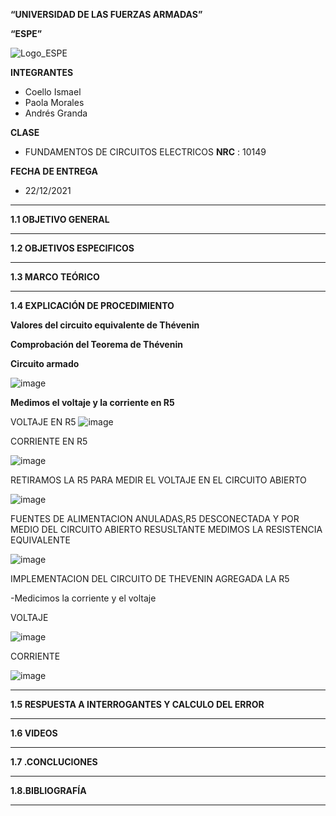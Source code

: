 **“UNIVERSIDAD DE LAS FUERZAS ARMADAS”**

**“ESPE”**

![Logo_ESPE](https://user-images.githubusercontent.com/93800511/140828546-04ee2765-180c-4e68-84cf-8bca73c21c5f.png)

**INTEGRANTES**
* Coello Ismael 
* Paola Morales 
* Andrés Granda
 
**CLASE**
* FUNDAMENTOS DE CIRCUITOS ELECTRICOS **NRC** : 10149

**FECHA DE ENTREGA**
* 22/12/2021
--------------------------------------------------------------------------------------------------------------------------------------------------------------------------------

**1.1 OBJETIVO GENERAL**

--------------------------------------------------------------------------------------------------------------------------------------------------------------------------------

**1.2 OBJETIVOS ESPECIFICOS**

--------------------------------------------------------------------------------------------------------------------------------------------------------------------------------

**1.3 MARCO TEÓRICO**

--------------------------------------------------------------------------------------------------------------------------------------------------------------------------------

**1.4 EXPLICACIÓN DE PROCEDIMIENTO**

**Valores del circuito equivalente de Thévenin**


**Comprobación del Teorema de Thévenin**


**Circuito armado**

![image](https://user-images.githubusercontent.com/93835587/148454029-df3d2acd-32ef-4722-9da8-611160ca6e59.png)

**Medimos el voltaje y la corriente en R5**

VOLTAJE EN R5
![image](https://user-images.githubusercontent.com/93835587/148455077-e4566529-cfc4-4132-a6f5-270c155f3631.png)

CORRIENTE EN R5

![image](https://user-images.githubusercontent.com/93835587/148455716-4cab65db-670b-4b1a-baa8-10e2bce456eb.png)

RETIRAMOS LA R5 PARA MEDIR EL VOLTAJE EN EL CIRCUITO ABIERTO

![image](https://user-images.githubusercontent.com/93835587/148457072-9cac38da-850b-4a60-ab80-2675c365a3f6.png)

FUENTES DE ALIMENTACION ANULADAS,R5 DESCONECTADA Y POR MEDIO DEL CIRCUITO ABIERTO RESUSLTANTE MEDIMOS LA RESISTENCIA EQUIVALENTE 

![image](https://user-images.githubusercontent.com/93835587/148458021-8f9d9646-9716-4bfb-9936-d3030562d7a0.png)

IMPLEMENTACION DEL CIRCUITO DE THEVENIN AGREGADA LA R5

-Medicimos la corriente y el voltaje 

VOLTAJE

![image](https://user-images.githubusercontent.com/93835587/148461953-1702d62e-189c-4487-8637-f7db6c31532a.png)

CORRIENTE

![image](https://user-images.githubusercontent.com/93835587/148462419-39564380-c578-42ce-ad7f-d60e821ce1c9.png)



--------------------------------------------------------------------------------------------------------------------------------------------------------------------------------

**1.5 RESPUESTA A INTERROGANTES Y CALCULO DEL ERROR**

--------------------------------------------------------------------------------------------------------------------------------------------------------------------------------

**1.6 VIDEOS**

--------------------------------------------------------------------------------------------------------------------------------------------------------------------------------

**1.7 .CONCLUCIONES**

--------------------------------------------------------------------------------------------------------------------------------------------------------------------------------

**1.8.BIBLIOGRAFÍA**

--------------------------------------------------------------------------------------------------------------------------------------------------------------------------------

